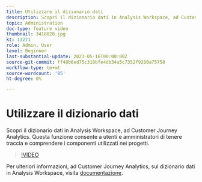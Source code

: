 ```yaml
---
title: Utilizzare il dizionario dati
description: Scopri il dizionario dati in Analysis Workspace, ad Customer Journey Analytics. Questa funzione consente a utenti e amministratori di tenere traccia e comprendere i componenti utilizzati nei progetti. 
topic: Administration
doc-type: feature video
thumbnail: 3418028.jpg
kt: 13271
role: Admin, User
level: Beginner
last-substantial-update: 2023-05-16T00:00:00Z
source-git-commit: ff48b6ed75c318bfe4db34a5c7352f9200a75758
workflow-type: tm+mt
source-wordcount: '85'
ht-degree: 0%

---
```


# Utilizzare il dizionario dati

Scopri il dizionario dati in Analysis Workspace, ad Customer Journey Analytics. Questa funzione consente a utenti e amministratori di tenere traccia e comprendere i componenti utilizzati nei progetti. 

>[!VIDEO](https://video.tv.adobe.com/v/3418028/?quality=12&learn=on)

Per ulteriori informazioni, ad Customer Journey Analytics, sul dizionario dati in Analysis Workspace, visita [documentazione](https://experienceleague.adobe.com/docs/analytics-platform/using/cja-components/data-dictionary/data-dictionary-overview.html).
